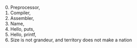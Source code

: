 0. Preprocessor,
1. Compiler,
2. Assembler,
3. Name,
4. Hello, puts,
5. Hello, printf,
6. Size is not grandeur, and territory does not make a nation
